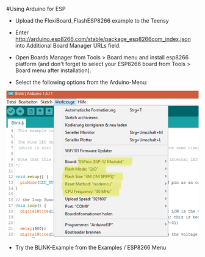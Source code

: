 
#Using Arduino for ESP

- Upload the FlexiBoard_FlashESP8266 example to the Teensy

- Enter http://arduino.esp8266.com/stable/package_esp8266com_index.json into Additional Board Manager URLs field. 

- Open Boards Manager from Tools > Board menu and install esp8266 platform (and don't forget to select your ESP8266 board from Tools > Board menu after installation).

- Select the following options from the Arduino-Menu:

![](pictures/flash_sketch.png?raw=true)

- Try the BLINK-Example from the Examples / ESP8266 Menu
